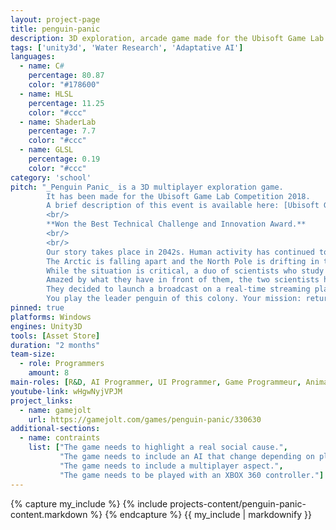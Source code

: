 ```yaml
---
layout: project-page
title: penguin-panic
description: 3D exploration, arcade game made for the Ubisoft Game Lab Competition 2018
tags: ['unity3d', 'Water Research', 'Adaptative AI']
languages: 
  - name: C#
    percentage: 80.87
    color: "#178600"
  - name: HLSL
    percentage: 11.25
    color: "#ccc"
  - name: ShaderLab
    percentage: 7.7
    color: "#ccc"
  - name: GLSL
    percentage: 0.19
    color: "#ccc"
category: 'school'
pitch: "_Penguin Panic_ is a 3D multiplayer exploration game. 
        It has been made for the Ubisoft Game Lab Competition 2018. 
        A brief description of this event is available here: [Ubisoft Game Lab Competition](https://montreal.ubisoft.com/en/our-engagements/education/university/game-lab-competition).
        <br/>
        **Won the Best Technical Challenge and Innovation Award.**   
        <br/>
        <br/>
        Our story takes place in 2042s. Human activity has continued to spread, bringing with it the progression of global warming.   
        The Arctic is falling apart and the North Pole is drifting in the ocean.   
        While the situation is critical, a duo of scientists who study the glacial regions makes a strange discovery: the penguins are organizing to bring the Glacier to the North Pole!   
        Amazed by what they have in front of them, the two scientists have a revelation: the courage of these little penguins could well inspire the whole world!   
        They decided to launch a broadcast on a real-time streaming platform very popular in recent years: Twatch.tv.   
        You play the leader penguin of this colony. Your mission: return the Glacier to the North Pole to save the Arctic!"
pinned: true
platforms: Windows
engines: Unity3D
tools: [Asset Store]
duration: "2 months"
team-size:
  - role: Programmers
    amount: 8
main-roles: [R&D, AI Programmer, UI Programmer, Game Programmeur, Animator]
youtube-link: wHgwNyjVPJM
project_links:
  - name: gamejolt
    url: https://gamejolt.com/games/penguin-panic/330630
additional-sections:
  - name: contraints
    list: ["The game needs to highlight a real social cause.",
           "The game needs to include an AI that change depending on players behaviors.",
           "The game needs to include a multiplayer aspect.",
           "The game needs to be played with an XBOX 360 controller."]
---
```

<!---
Gregoire Boiron <gregoire.boiron@gmail.com>
Copyright (c) 2018-2019 Gregoire Boiron  All Rights Reserved.
--->

{% capture my_include %}
{% include projects-content/penguin-panic-content.markdown %}
{% endcapture %}
{{ my_include | markdownify }}
